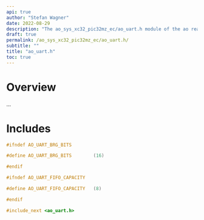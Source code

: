 ```yaml
---
api: true
author: "Stefan Wagner"
date: 2022-08-29
description: "The ao_sys_xc32_pic32mz_ec/ao_uart.h module of the ao real-time operating system."
draft: true
permalink: /ao_sys_xc32_pic32mz_ec/ao_uart.h/ 
subtitle: ""
title: "ao_uart.h"
toc: true
---
```


# Overview

...

# Includes

```c
#ifndef AO_UART_BRG_BITS

#define AO_UART_BRG_BITS        (16)

#endif

#ifndef AO_UART_FIFO_CAPACITY

#define AO_UART_FIFO_CAPACITY   (8)

#endif

#include_next <ao_uart.h>

```
